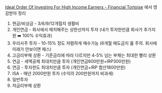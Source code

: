 
[Ideal Order Of Investing For High Income Earners - Financial Tortoise](https://youtu.be/D0fMKiPI9w8) 에서 영감받아 정리

1. 현금/비상금 - 3/6/9/12개월치 생활비
2. 개인연금 - 회사에서 매치해주는 상한선까지 투자
   (내가 투자한만큼 회사가 추가지원 ➡️ 100% 수익효과)
3. 우리사주 투자 - 10-15% 정도 저렴하게 매수가능
   (6개월 매도금지 룰 주의. 회사에 미래가 안보이면 패스)
4. 고금리부채 상환 - 기준금리에 따라 다르지만 4-5% 넘는 부채는 최대한 빨리 상환
5. 연금 - 세액공제 최대치만큼 투자
   (개인연금600만원+IRP300만원)
6. 연금 - 투자한도 최대치만큼 투자
   (개인연금+IRP 합산1800만원)
7. ISA - 매년 2000만원 투자
   (수익의 200만원까지 비과세)
8. 일반투자
9. 저금리부채 상환
